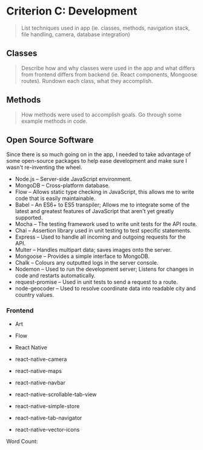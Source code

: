 # Criterion C: Development
> List techniques used in app (ie. classes, methods, navigation stack, file handling, camera, database integration)

## Classes
> Describe how and why classes were used in the app
  and what differs from frontend differs from backend (ie. React components, Mongoose routes).
  Rundown each class, what they accomplish.

## Methods
> How methods were used to accomplish goals.
  Go through some example methods in code.

## Open Source Software

Since there is so much going on in the app, I needed to take advantage of some open-source packages to help ease development
and make sure I wasn't re-inventing the wheel.

- Node.js – Server-side JavaScript environment.
- MongoDB – Cross-platform database.
- Flow – Allows static type checking in JavaScript, this allows me to write code that is easily maintainable.
- Babel – An ES6+ to ES5 transpiler; Allows me to integrate some of the latest and greatest features of JavaScript that aren't yet greatly supported. 
- Mocha – The testing framework used to write unit tests for the API route.
- Chai – Assertion library used in unit testing to test specific statements.
- Express – Used to handle all incoming and outgoing requests for the API.
- Multer – Handles multipart data; saves images onto the server.
- Mongoose – Provides a simple interface to MongoDB.
- Chalk – Colours any outputted logs in the server console.
- Nodemon – Used to run the development server; Listens for changes in code and restarts automatically.
- request-promise – Used in unit tests to send a request to a route.
- node-geocoder – Used to resolve coordinate data into readable city and country values.

### Frontend

- Art
- Flow

- React Native
- react-native-camera
- react-native-maps
- react-native-navbar
- react-native-scrollable-tab-view
- react-native-simple-store
- react-native-tab-navigator
- react-native-vector-icons

Word Count: 